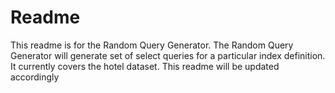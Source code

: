 # Readme

This readme is for the Random Query Generator. The Random Query Generator will generate set of select queries for a particular index definition. It currently covers the hotel dataset. This readme will be updated accordingly